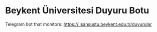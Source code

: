 # Beykent Üniversitesi Duyuru Botu
Telegram bot that monitors: https://lisansustu.beykent.edu.tr/duyurular